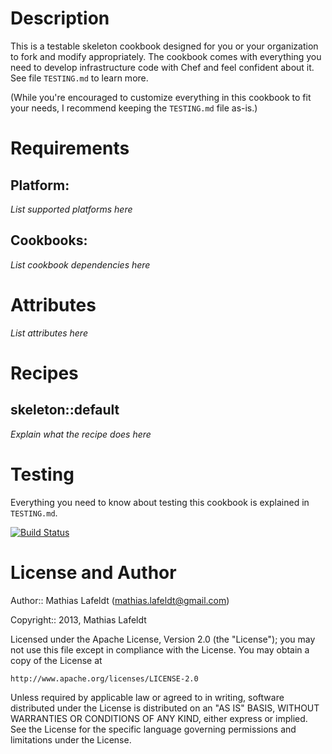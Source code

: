Description
===========

This is a testable skeleton cookbook designed for you or your organization to
fork and modify appropriately. The cookbook comes with everything you need to
develop infrastructure code with Chef and feel confident about it. See file
`TESTING.md` to learn more.

(While you're encouraged to customize everything in this cookbook to fit your
needs, I recommend keeping the `TESTING.md` file as-is.)

Requirements
============

## Platform:

*List supported platforms here*

## Cookbooks:

*List cookbook dependencies here*

Attributes
==========

*List attributes here*

Recipes
=======

## skeleton::default

*Explain what the recipe does here*

Testing
=======

Everything you need to know about testing this cookbook is explained in
`TESTING.md`.

[![Build Status](https://travis-ci.org/mlafeldt/skeleton-cookbook.png?branch=master)](https://travis-ci.org/mlafeldt/skeleton-cookbook)

License and Author
==================

Author:: Mathias Lafeldt (<mathias.lafeldt@gmail.com>)

Copyright:: 2013, Mathias Lafeldt

Licensed under the Apache License, Version 2.0 (the "License");
you may not use this file except in compliance with the License.
You may obtain a copy of the License at

    http://www.apache.org/licenses/LICENSE-2.0

Unless required by applicable law or agreed to in writing, software
distributed under the License is distributed on an "AS IS" BASIS,
WITHOUT WARRANTIES OR CONDITIONS OF ANY KIND, either express or implied.
See the License for the specific language governing permissions and
limitations under the License.
